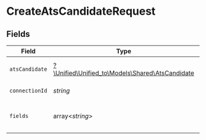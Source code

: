 # CreateAtsCandidateRequest


## Fields

| Field                                                                                  | Type                                                                                   | Required                                                                               | Description                                                                            |
| -------------------------------------------------------------------------------------- | -------------------------------------------------------------------------------------- | -------------------------------------------------------------------------------------- | -------------------------------------------------------------------------------------- |
| `atsCandidate`                                                                         | [?\Unified\Unified_to\Models\Shared\AtsCandidate](../../models/shared/AtsCandidate.md) | :heavy_minus_sign:                                                                     | A candidate looking for work                                                           |
| `connectionId`                                                                         | *string*                                                                               | :heavy_check_mark:                                                                     | ID of the connection                                                                   |
| `fields`                                                                               | array<*string*>                                                                        | :heavy_minus_sign:                                                                     | Comma-delimited fields to return                                                       |